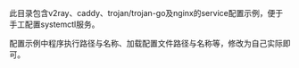 此目录包含v2ray、caddy、trojan/trojan-go及nginx的service配置示例，便于手工配置systemctl服务。

配置示例中程序执行路径与名称、加载配置文件路径与名称等，修改为自己实际即可。
